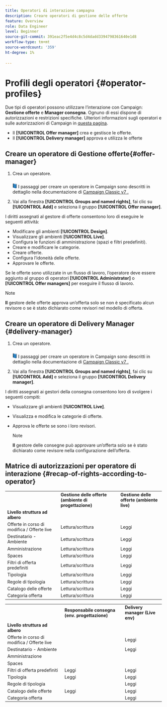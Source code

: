 ```yaml
---
title: Operatori di interazione campagna
description: Creare operatori di gestione delle offerte
feature: Overview
role: Data Engineer
level: Beginner
source-git-commit: 391eac2f5e4d4c8c5d4dadd3394798361640e1d8
workflow-type: tm+mt
source-wordcount: '359'
ht-degree: 1%

---
```


# Profili degli operatori {#operator-profiles}

Due tipi di operatori possono utilizzare l’interazione con Campaign: **Gestione offerte** e **Manager consegna**. Ognuno di essi dispone di autorizzazioni e restrizioni specifiche. Ulteriori informazioni sugli operatori e sulle autorizzazioni di Campaign in [questa pagina](../start/permissions.md).

* Il **[!UICONTROL Offer manager]** crea e gestisce le offerte.
* Il **[!UICONTROL Delivery manager]** approva e utilizza le offerte

## Creare un operatore di Gestione offerte{#offer-manager}

1. Crea un operatore.

   ![](../assets/do-not-localize/book.png) I passaggi per creare un operatore in Campaign sono descritti in dettaglio nella documentazione di  [Campaign Classic v7 .](https://experienceleague.adobe.com/docs/campaign-classic/using/getting-started/permissions/access-management-operators.html)

1. Vai alla finestra **[!UICONTROL Groups and named rights]**, fai clic su **[!UICONTROL Add]** e seleziona il gruppo **[!UICONTROL Offer manager]**.

I diritti assegnati al gestore di offerte consentono loro di eseguire le seguenti attività:

* Modificare gli ambienti **[!UICONTROL Design]**.
* Visualizzare gli ambienti **[!UICONTROL Live]**.
* Configura le funzioni di amministrazione (spazi e filtri predefiniti).
* Creare e modificare le categorie.
* Creare offerte.
* Configura l’idoneità delle offerte.
* Approvare le offerte.

Se le offerte sono utilizzate in un flusso di lavoro, l’operatore deve essere aggiunto al gruppo di operatori **[!UICONTROL Administrator]** o **[!UICONTROL Offer managers]** per eseguire il flusso di lavoro.

>[!NOTE]
>
>**Il** gestore delle offerte approva un’offerta solo se non è specificato alcun revisore o se è stato dichiarato come revisori nel modello di offerta.

## Creare un operatore di Delivery Manager {#delivery-manager}

1. Crea un operatore.

   ![](../assets/do-not-localize/book.png) I passaggi per creare un operatore in Campaign sono descritti in dettaglio nella documentazione di  [Campaign Classic v7 .](https://experienceleague.adobe.com/docs/campaign-classic/using/getting-started/permissions/access-management-operators.html)

1. Vai alla finestra **[!UICONTROL Groups and named rights]**, fai clic su **[!UICONTROL Add]** e seleziona il gruppo **[!UICONTROL Delivery manager]**.

I diritti assegnati ai gestori della consegna consentono loro di svolgere i seguenti compiti:

* Visualizzare gli ambienti **[!UICONTROL Live]**.
* Visualizza e modifica le categorie di offerte.
* Approva le offerte se sono i loro revisori.

   >[!NOTE]
   >
   >**Il** gestore delle consegne può approvare un’offerta solo se è stato dichiarato come revisore nella configurazione dell’offerta.

## Matrice di autorizzazioni per operatore di interazione {#recap-of-rights-according-to-operator}

<table> 
 <tbody> 
  <tr> 
   <td> </td> 
   <td> <strong>Gestione delle offerte (ambiente di progettazione)</strong><br /> </td> 
   <td> <strong>Gestione delle offerte (ambiente live)</strong><br /> </td> 
  </tr> 
  <tr> 
   <td> <strong>Livello struttura ad albero</strong><br /> </td> 
   <td> </td> 
   <td> </td> 
  </tr> 
  <tr> 
   <td> Offerte in corso di modifica / Offerte live<br /> </td> 
   <td> Lettura/scrittura<br /> </td> 
   <td> Leggi<br /> </td> 
  </tr> 
  <tr> 
   <td> Destinatario - Ambiente<br /> </td> 
   <td> Lettura/scrittura<br /> </td> 
   <td> Leggi<br /> </td> 
  </tr> 
  <tr> 
   <td> Amministrazione<br /> </td> 
   <td> Lettura/scrittura<br /> </td> 
   <td> Leggi<br /> </td> 
  </tr> 
  <tr> 
   <td> Spaces<br /> </td> 
   <td> Lettura/scrittura<br /> </td> 
   <td> Leggi<br /> </td> 
  </tr> 
  <tr> 
   <td> Filtri di offerta predefiniti<br /> </td> 
   <td> Lettura/scrittura<br /> </td> 
   <td> Leggi<br /> </td> 
  </tr> 
  <tr> 
   <td> Tipologia<br /> </td> 
   <td> Lettura/scrittura<br /> </td> 
   <td> Leggi<br /> </td> 
  </tr> 
  <tr> 
   <td> Regole di tipologia<br /> </td> 
   <td> Lettura/scrittura<br /> </td> 
   <td> Leggi<br /> </td> 
  </tr> 
  <tr> 
   <td> Catalogo delle offerte<br /> </td> 
   <td> Lettura/scrittura<br /> </td> 
   <td> Leggi<br /> </td> 
  </tr> 
  <tr> 
   <td> Categoria offerta<br /> </td> 
   <td> Lettura/scrittura<br /> </td> 
   <td> Leggi<br /> </td> 
  </tr> 
 </tbody> 
</table>

<table> 
 <tbody> 
  <tr> 
   <td> </td> 
   <td> <strong>Responsabile consegna (env. progettazione)</strong><br /> </td> 
   <td> <strong>Delivery manager (Live env)</strong><br /> </td> 
  </tr> 
  <tr> 
   <td> <strong>Livello struttura ad albero</strong><br /> </td> 
   <td> </td> 
   <td> </td> 
  </tr> 
  <tr> 
   <td> Offerte in corso di modifica / Offerte live<br /> </td> 
   <td> </td> 
   <td> Leggi<br /> </td> 
  </tr> 
  <tr> 
   <td> Destinatario - Ambiente<br /> </td> 
   <td> </td> 
   <td> Leggi<br /> </td> 
  </tr> 
  <tr> 
   <td> Amministrazione<br /> </td> 
   <td> </td> 
   <td> </td> 
  </tr> 
  <tr> 
   <td> Spaces<br /> </td> 
   <td> </td> 
   <td> </td> 
  </tr> 
  <tr> 
   <td> Filtri di offerta predefiniti<br /> </td> 
   <td> Leggi<br /> </td> 
   <td> Leggi<br /> </td> 
  </tr> 
  <tr> 
   <td> Tipologia<br /> </td> 
   <td> Leggi<br /> </td> 
   <td> Leggi<br /> </td> 
  </tr> 
  <tr> 
   <td> Regole di tipologia<br /> </td> 
   <td> </td> 
   <td> Leggi<br /> </td> 
  </tr> 
  <tr> 
   <td> Catalogo delle offerte<br /> </td> 
   <td> Leggi<br /> </td> 
   <td> Leggi<br /> </td> 
  </tr> 
  <tr> 
   <td> Categoria offerta<br /> </td> 
   <td> </td> 
   <td> Leggi<br /> </td> 
  </tr> 
 </tbody> 
</table>
